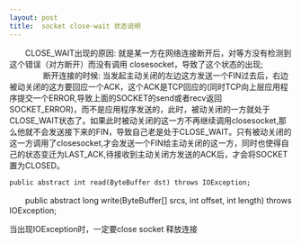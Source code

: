 ```yaml
---
layout: post
title:  socket close-wait 状态说明
---
```


　　CLOSE_WAIT出现的原因: 就是某一方在网络连接断开后，对等方没有检测到这个错误（对方断开）而没有调用 closesocket，导致了这个状态的出现;
　　
　　断开连接的时候: 
    当发起主动关闭的左边这方发送一个FIN过去后，右边被动关闭的这方要回应一个ACK，这个ACK是TCP回应的(同时TCP向上层应用程序提交一个ERROR,导致上面的SOCKET的send或者recv返回SOCKET_ERROR)，而不是应用程序发送的，此时，被动关闭的一方就处于CLOSE_WAIT状态了。如果此时被动关闭的这一方不再继续调用closesocket,那么他就不会发送接下来的FIN，导致自己老是处于CLOSE_WAIT。只有被动关闭的这一方调用了closesocket,才会发送一个FIN给主动关闭的这一方，同时也使得自己的状态变迁为LAST_ACK,待接收到主动关闭方发送的ACK后，才会将SOCKET置为CLOSED。
    
    public abstract int read(ByteBuffer dst) throws IOException;
　　public abstract long write(ByteBuffer[] srcs, int offset, int length)
        throws IOException;
        
当出现IOException时，一定要close socket 释放连接

